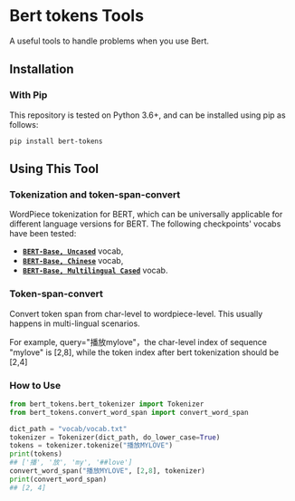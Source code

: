 # Bert tokens Tools

A useful tools to handle problems when you use Bert.

## Installation

### With Pip
This repository is tested on Python 3.6+, and can be installed using pip as follows:
```shell
pip install bert-tokens
```

## Using This Tool

### Tokenization and token-span-convert
WordPiece tokenization for BERT, which can be universally applicable for different language versions for BERT. The following checkpoints' vocabs have been tested:
- **[`BERT-Base, Uncased`](https://storage.googleapis.com/bert_models/2020_02_20/uncased_L-12_H-768_A-12.zip)** vocab, 
- **[`BERT-Base, Chinese`](https://storage.googleapis.com/bert_models/2018_11_03/chinese_L-12_H-768_A-12.zip)** vocab, 
- **[`BERT-Base, Multilingual Cased`](https://storage.googleapis.com/bert_models/2018_11_23/multi_cased_L-12_H-768_A-12.zip)** vocab.

### Token-span-convert
Convert token span from char-level to wordpiece-level. This usually happens in multi-lingual scenarios.

For example, query="播放mylove"，the char-level index of sequence "mylove" is [2,8], while the token index after bert tokenization should be [2,4]

### How to Use
```python
from bert_tokens.bert_tokenizer import Tokenizer
from bert_tokens.convert_word_span import convert_word_span

dict_path = "vocab/vocab.txt"
tokenizer = Tokenizer(dict_path, do_lower_case=True)
tokens = tokenizer.tokenize("播放MYLOVE")
print(tokens)
## ['播', '放', 'my', '##love']
convert_word_span("播放MYLOVE", [2,8], tokenizer)
print(convert_word_span)
## [2, 4]
```
